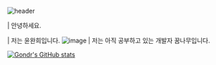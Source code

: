 ![header](https://capsule-render.vercel.app/api?type=Slice&color=707070&height=120&section=header&text=wannnhi-world&fontSize=100&animation=fadeIn&fontColor=DDDDDD)

| 안녕하세요.

| 저는 윤완희입니다.
![image](https://github.com/wannnhi/wannnhi/assets/157658267/7d0c4b34-0f73-485d-a8f1-8ecb3d625760)
| 저는 아직 공부하고 있는 개발자 꿈나무입니다.

[![Gondr's GitHub stats](https://github-readme-stats.vercel.app/api?username=wannnhi)](https://github.com/anuraghazra/github-readme-stats)
